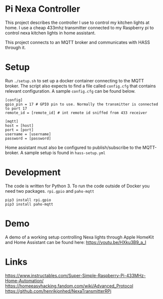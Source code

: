 # Pi Nexa Controller

This project describes the controller I use to control my kitchen lights at home. I use a
cheap 433mhz transmitter connected to my Raspberry pi to control nexa kitchen lights in home assistant.

This project connects to an MQTT broker and communicates with HASS through it.

# Setup

Run `./setup.sh` to set up a docker container connecting to the MQTT broker. The script also expects
to find a file called `config.cfg` that contains relevant configuration. A sample `config.cfg` can be found below.

```
[config]
gpio_pin = 17 # GPIO pin to use. Normally the transmitter is connected to port 17
remote_id = [remote_id] # int remote id sniffed from 433 receiver

[mqtt]
host = [host]
port = [port]
username = [username]
password = [password]
```

Home assistant must also be configured to publish/subscribe to the MQTT-broker. A sample setup is found
in `hass-setup.yml`

# Development

The code is written for Python 3. To run the code outside of Docker you need two packages. `rpi.gpio` and `paho-mqtt`

```
pip3 install rpi.gpio
pip3 install paho-mqtt
```

# Demo

A demo of a working setup controlling Nexa lights through Apple HomeKit and Home Assistant can be found here: https://youtu.be/HXku3B9_a_I

# Links

https://www.instructables.com/Super-Simple-Raspberry-Pi-433MHz-Home-Automation/
https://homeeasyhacking.fandom.com/wiki/Advanced_Protocol
https://github.com/henrikjonhed/NexaTransmitterRPi
